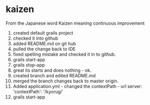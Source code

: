 # kaizen

From the Japanese word Kaizen meaning continuous improvement

1. created default grails project
2. checked it into github
3. added README.md on git hub
4. pulled the change back to IDE
5. fixed spelling mistake and checked it in to github.
6. grails start-app
7. grails stop-app
8. great its starts and does nothing - ok.
9. created branch and edited README.md
10. merged the branch changes back to master origin.
11.  Added application.yml - changed the contextPath - url
      server:
    'contextPath': '/kyorugi'
12. grails start-app

